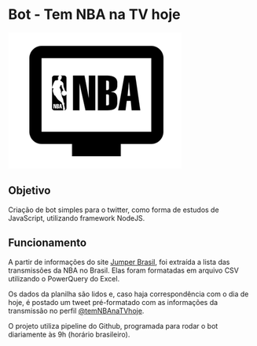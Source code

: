 # Bot -  Tem NBA na TV hoje
![Logo NBA](/NBAlogo.png)

## Objetivo

Criação de bot simples para o twitter, como forma de estudos de JavaScript, utilizando framework NodeJS.

## Funcionamento

A partir de informações do site [Jumper Brasil](https://jumperbrasil.lance.com.br/calendario-transmissoes-nba-brasil/), foi extraída a lista das transmissões da NBA no Brasil. Elas foram formatadas em arquivo CSV utilizando o PowerQuery do Excel.

Os dados da planilha são lidos e, caso haja correspondência com o dia de hoje, é postado um tweet pré-formatado com as informações da transmissão no perfil [@temNBAnaTVhoje](https://twitter.com/temNBAnaTVhoje).

O projeto utiliza pipeline do Github, programada para rodar o bot diariamente às 9h (horário brasileiro).